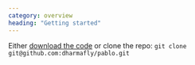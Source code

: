 ```yaml
---
category: overview
heading: "Getting started"
---
```


Either [download the code](#download) or clone the repo:
`git clone git@github.com:dharmafly/pablo.git`